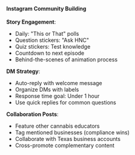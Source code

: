 #### Instagram Community Building

**Story Engagement**:
- Daily: "This or That" polls
- Question stickers: "Ask HNC"
- Quiz stickers: Test knowledge
- Countdown to next episode
- Behind-the-scenes of animation process

**DM Strategy**:
- Auto-reply with welcome message
- Organize DMs with labels
- Response time goal: Under 1 hour
- Use quick replies for common questions

**Collaboration Posts**:
- Feature other cannabis educators
- Tag mentioned businesses (compliance wins)
- Collaborate with Texas business accounts
- Cross-promote complementary content
